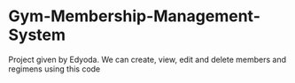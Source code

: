 # Gym-Membership-Management-System
Project given by Edyoda. We can create, view, edit and delete members and regimens using this code
